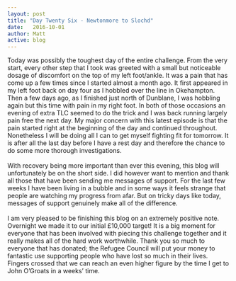 ```yaml
---
layout: post
title: "Day Twenty Six - Newtonmore to Slochd"
date:   2016-10-01
author: Matt
active: blog
---
```

Today was possibly the toughest day of the entire challenge. From the very start, every other step that I took was greeted with a small but noticeable dosage of discomfort on the top of my left foot/ankle. It was a pain that has come up a few times since I started almost a month ago. It first appeared in my left foot back on day four as I hobbled over the line in Okehampton. Then a few days ago, as I finished just north of Dunblane, I was hobbling again but this time with pain in my right foot. In both of those occasions an evening of extra TLC seemed to do the trick and I was back running largely pain free the next day. My major concern with this latest episode is that the pain started right at the beginning of the day and continued throughout. Nonetheless I will be doing all I can to get myself fighting fit for tomorrow. It is after all the last day before I have a rest day and therefore the chance to do some more thorough investigations. 
<br><br>
With recovery being more important than ever this evening, this blog will unfortunately be on the short side. I did however want to mention and thank all those that have been sending me messages of support. For the last few weeks I have been living in a bubble and in some ways it feels strange that people are watching my progress from afar. But on tricky days like today, messages of support genuinely make all of the difference. 
<br><br>
I am very pleased to be finishing this blog on an extremely positive note. Overnight we made it to our initial £10,000 target! It is a big moment for everyone that has been involved with piecing this challenge together and it really makes all of the hard work worthwhile. Thank you so much to everyone that has donated; the Refugee Council will put your money to fantastic use supporting people who have lost so much in their lives. Fingers crossed that we can reach an even higher figure by the time I get to John O’Groats in a weeks’ time.

